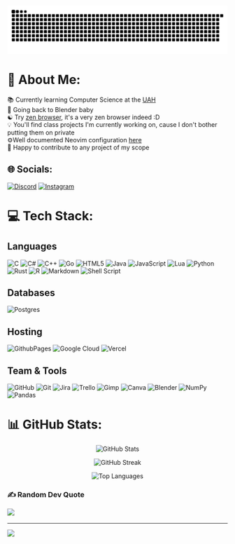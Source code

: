 ![](https://github.com/krisMG21/krisMG21/blob/main/files/github-contribution-grid-snake-dark.svg)

# 💫 About Me:
📚 Currently learning Computer Science at the [UAH](https://uah.es)<br>💪 Going back to Blender baby <br>☯️ Try [zen browser](https://zen-browser.app), it's a very zen browser indeed :D<br>💡  You'll find class projects I'm currently working on, cause I don't bother putting them on private <br> ⚙️Well documented Neovim configuration [here](https://github.com/krisMG21/config.nvim)<br>🤝 Happy to contribute to any project of my scope


## 🌐 Socials:
[![Discord](https://img.shields.io/badge/Discord-%237289DA.svg?logo=discord&logoColor=white)](http://discordapp.com/users/695260280745230356) [![Instagram](https://img.shields.io/badge/Instagram-%23E4405F.svg?logo=Instagram&logoColor=white)](https://instagram.com/krismg_21) 

# 💻 Tech Stack:
## Languages
![C](https://img.shields.io/badge/c-%2300599C.svg?style=flat&logo=c&logoColor=white) ![C#](https://img.shields.io/badge/c%23-%23239120.svg?style=flat&logo=csharp&logoColor=white) ![C++](https://img.shields.io/badge/c++-%2300599C.svg?style=flat&logo=c%2B%2B&logoColor=white) ![Go](https://img.shields.io/badge/go-%2300ADD8.svg?style=flat&logo=go&logoColor=white) ![HTML5](https://img.shields.io/badge/html5-%23E34F26.svg?style=flat-square&logo=html5&logoColor=white) ![Java](https://img.shields.io/badge/java-%23ED8B00.svg?style=flat&logo=openjdk&logoColor=white) ![JavaScript](https://img.shields.io/badge/javascript-%23323330.svg?style=flat&logo=javascript&logoColor=%23F7DF1E) ![Lua](https://img.shields.io/badge/lua-%232C2D72.svg?style=flat&logo=lua&logoColor=white) ![Python](https://img.shields.io/badge/python-3670A0?style=flat&logo=python&logoColor=ffdd54) ![Rust](https://img.shields.io/badge/rust-%23000000.svg?style=flat&logo=rust&logoColor=white) ![R](https://img.shields.io/badge/r-%23276DC3.svg?style=flat&logo=r&logoColor=white) ![Markdown](https://img.shields.io/badge/markdown-%23000000.svg?style=flat&logo=markdown&logoColor=white) ![Shell Script](https://img.shields.io/badge/shell_script-%23121011.svg?style=flat-square&logo=gnu-bash&logoColor=white)

## Databases
![Postgres](https://img.shields.io/badge/postgres-%23316192.svg?style=flat&logo=postgresql&logoColor=white)

## Hosting
![GithubPages](https://img.shields.io/badge/github%20pages-121013?style=flat-square&logo=github&logoColor=white) ![Google Cloud](https://img.shields.io/badge/GoogleCloud-%234285F4.svg?style=flat-square&logo=google-cloud&logoColor=white) ![Vercel](https://img.shields.io/badge/vercel-%23000000.svg?style=flat-square&logo=vercel&logoColor=white) 

## Team & Tools
![GitHub](https://img.shields.io/badge/github-%23121011.svg?style=flat&logo=github&logoColor=white) ![Git](https://img.shields.io/badge/git-%23F05033.svg?style=flat&logo=git&logoColor=white) ![Jira](https://img.shields.io/badge/jira-%230A0FFF.svg?style=flat-square&logo=jira&logoColor=white) ![Trello](https://img.shields.io/badge/Trello-%23026AA7.svg?style=flat-square&logo=Trello&logoColor=white)  ![Gimp](https://img.shields.io/badge/Gimp-657D8B?style=flat&logo=gimp&logoColor=FFFFFF) ![Canva](https://img.shields.io/badge/Canva-%2300C4CC.svg?style=flat&logo=Canva&logoColor=white) ![Blender](https://img.shields.io/badge/blender-%23F5792A.svg?style=flat&logo=blender&logoColor=white) ![NumPy](https://img.shields.io/badge/numpy-%23013243.svg?style=flat&logo=numpy&logoColor=white) ![Pandas](https://img.shields.io/badge/pandas-%23150458.svg?style=flat&logo=pandas&logoColor=white)
# 📊 GitHub Stats:
<div align="center">

  ![GitHub Stats](https://my-stats-43gk.vercel.app/api?username=krisMG21&show_icons=true&theme=tokyonight&hide=contribs,issues&show=discussions_answered&rank_icon=github&include_all_commits=true&card_width=150)

  ![GitHub Streak](https://github-readme-streak-stats.herokuapp.com/?user=krisMG21&theme=tokyonight&hide_border=false)

  ![Top Languages](https://github-readme-stats.vercel.app/api/top-langs/?username=krisMG21&theme=tokyonight&hide_border=false&include_all_commits=true&count_private=true&hide_progress=true)

</div>

### ✍️ Random Dev Quote
![](https://quotes-github-readme.vercel.app/api?type=horizontal&theme=tokyonight)

---
[![](https://visitcount.itsvg.in/api?id=krisMG21&icon=0&color=0)](https://visitcount.itsvg.in)

<!-- Proudly created with GPRM ( https://gprm.itsvg.in ) -->

